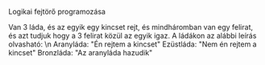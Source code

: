 Logikai fejtörő programozása

Van 3 láda, és az egyik egy kincset rejt, és mindháromban van egy felirat, és azt tudjuk hogy a 3 felirat közül az egyik igaz.
A ládákon az alábbi leírás olvasható: \n
  Aranyláda: "Én rejtem a kincset"
  Ezüstláda: "Nem én rejtem a kincset"
  Bronzláda: "Az aranyláda hazudik"

  

